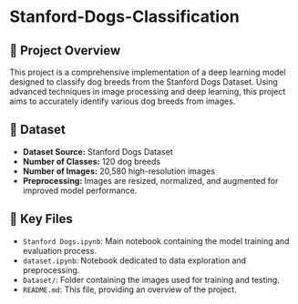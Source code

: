 # Stanford-Dogs-Classification

## 🚀 Project Overview

This project is a comprehensive implementation of a deep learning model designed to classify dog breeds from the Stanford Dogs Dataset. Using advanced techniques in image processing and deep learning, this project aims to accurately identify various dog breeds from images.

## 📁 Dataset

* **Dataset Source:** Stanford Dogs Dataset
* **Number of Classes:** 120 dog breeds
* **Number of Images:** 20,580 high-resolution images
* **Preprocessing:** Images are resized, normalized, and augmented for improved model performance.

## 🚦 Key Files

* `Stanford Dogs.ipynb`: Main notebook containing the model training and evaluation process.
* `dataset.ipynb`: Notebook dedicated to data exploration and preprocessing.
* `Dataset/`: Folder containing the images used for training and testing.
* `README.md`: This file, providing an overview of the project.

